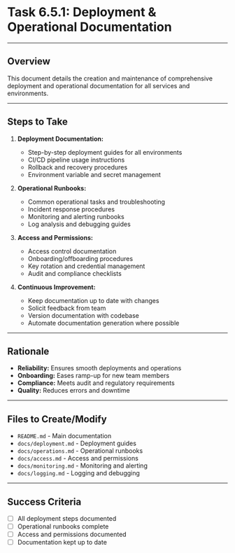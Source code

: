 # Task 6.5.1: Deployment & Operational Documentation

---

## Overview
This document details the creation and maintenance of comprehensive deployment and operational documentation for all services and environments.

---

## Steps to Take
1. **Deployment Documentation:**
   - Step-by-step deployment guides for all environments
   - CI/CD pipeline usage instructions
   - Rollback and recovery procedures
   - Environment variable and secret management

2. **Operational Runbooks:**
   - Common operational tasks and troubleshooting
   - Incident response procedures
   - Monitoring and alerting runbooks
   - Log analysis and debugging guides

3. **Access and Permissions:**
   - Access control documentation
   - Onboarding/offboarding procedures
   - Key rotation and credential management
   - Audit and compliance checklists

4. **Continuous Improvement:**
   - Keep documentation up to date with changes
   - Solicit feedback from team
   - Version documentation with codebase
   - Automate documentation generation where possible

---

## Rationale
- **Reliability:** Ensures smooth deployments and operations
- **Onboarding:** Eases ramp-up for new team members
- **Compliance:** Meets audit and regulatory requirements
- **Quality:** Reduces errors and downtime

---

## Files to Create/Modify
- `README.md` - Main documentation
- `docs/deployment.md` - Deployment guides
- `docs/operations.md` - Operational runbooks
- `docs/access.md` - Access and permissions
- `docs/monitoring.md` - Monitoring and alerting
- `docs/logging.md` - Logging and debugging

---

## Success Criteria
- [ ] All deployment steps documented
- [ ] Operational runbooks complete
- [ ] Access and permissions documented
- [ ] Documentation kept up to date 